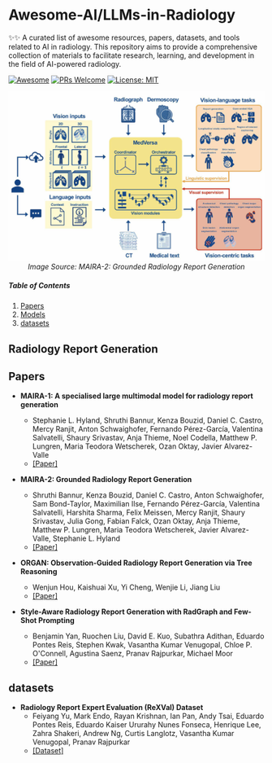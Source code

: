 # Awesome-AI/LLMs-in-Radiology

<p align="center">

✨✨ A curated list of awesome resources, papers, datasets, and tools related to AI in radiology. This repository aims to provide a comprehensive collection of materials to facilitate research, learning, and development in the field of AI-powered radiology.


[![Awesome](https://cdn.rawgit.com/sindresorhus/awesome/d7305f38d29fed78fa85652e3a63e154dd8e8829/media/badge.svg)](https://github.com/monk1337/Awesome-Medical-Multimodal-Large-Language-Models)
[![PRs Welcome](https://img.shields.io/badge/PRs-welcome-brightgreen.svg?style=flat-square)](http://makeapullrequest.com)
[![License: MIT](https://img.shields.io/badge/License-MIT-yellow.svg)](https://opensource.org/licenses/MIT)

<p align="center">
  <img width="800" src="https://raw.githubusercontent.com/openlifescience-ai/Awesome-AI-LLMs-in-Radiology/main/images/radio.jpg">
  <br>
  <em>Image Source: MAIRA-2: Grounded Radiology Report Generation </em>
</p>
</p>

##### Table of Contents

1. [Papers](#papers)  
2. [Models](#models)
3. [datasets](#datasets)


## Radiology Report Generation

## Papers

- **MAIRA-1: A specialised large multimodal model for radiology report generation**
  - Stephanie L. Hyland, Shruthi Bannur, Kenza Bouzid, Daniel C. Castro, Mercy Ranjit, Anton Schwaighofer, Fernando Pérez-García, Valentina Salvatelli, Shaury Srivastav, Anja Thieme, Noel
    Codella, Matthew P. Lungren, Maria Teodora Wetscherek, Ozan Oktay, Javier Alvarez-Valle
  - [[Paper]](https://arxiv.org/abs/2311.13668)
  
- **MAIRA-2: Grounded Radiology Report Generation**
  - Shruthi Bannur, Kenza Bouzid, Daniel C. Castro, Anton Schwaighofer, Sam Bond-Taylor, Maximilian Ilse, Fernando Pérez-García, Valentina Salvatelli, Harshita Sharma, Felix Meissen, Mercy
    Ranjit, Shaury Srivastav, Julia Gong, Fabian Falck, Ozan Oktay, Anja Thieme, Matthew P. Lungren, Maria Teodora Wetscherek, Javier Alvarez-Valle, Stephanie L. Hyland
  - [[Paper]](https://arxiv.org/abs/2406.04449)
 
- **ORGAN: Observation-Guided Radiology Report Generation via Tree Reasoning**
  - Wenjun Hou, Kaishuai Xu, Yi Cheng, Wenjie Li, Jiang Liu
  - [[Paper]](https://aclanthology.org/2023.acl-long.451/)
 
- **Style-Aware Radiology Report Generation with RadGraph and Few-Shot Prompting**
  - Benjamin Yan, Ruochen Liu, David E. Kuo, Subathra Adithan, Eduardo Pontes Reis, Stephen Kwak, Vasantha Kumar Venugopal, Chloe P. O'Connell, Agustina Saenz, Pranav Rajpurkar, Michael Moor
  - [[Paper]](https://arxiv.org/abs/2310.17811)
 


## datasets

- **Radiology Report Expert Evaluation (ReXVal) Dataset**
  - Feiyang Yu,  Mark Endo,  Rayan Krishnan,  Ian Pan,  Andy Tsai,  Eduardo Pontes Reis,  Eduardo Kaiser Ururahy Nunes Fonseca,  Henrique Lee,  Zahra Shakeri, Andrew Ng, Curtis Langlotz,
    Vasantha Kumar Venugopal,  Pranav Rajpurkar 
  - [[Dataset]](https://www.physionet.org/content/rexval-dataset/1.0.0/)
